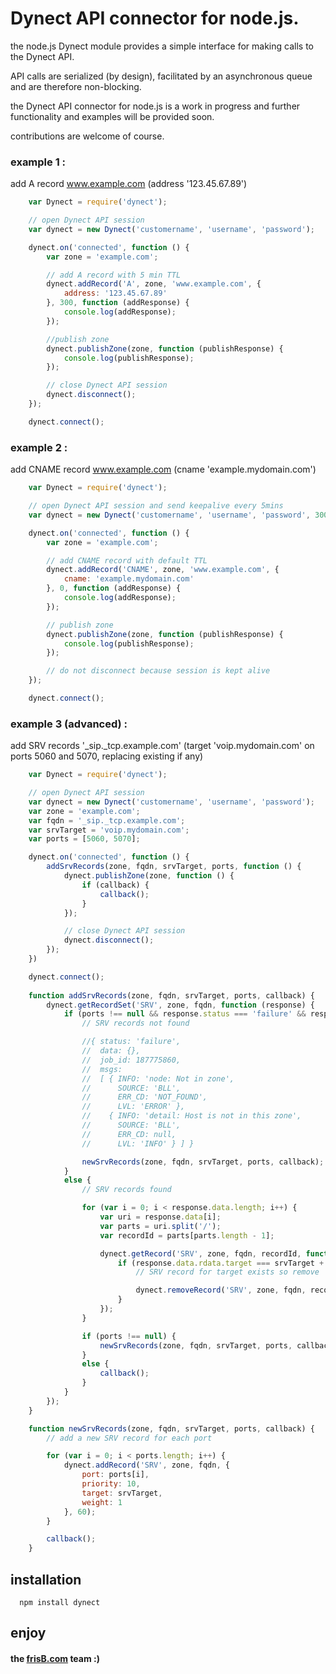 Dynect API connector for node.js.
===

the node.js Dynect module provides a simple interface for making calls to the Dynect API.

API calls are serialized (by design), facilitated by an asynchronous queue and are therefore non-blocking.

the Dynect API connector for node.js is a work in progress and further functionality and examples will be provided soon.

contributions are welcome of course.

### example 1 :
 
add A record www.example.com (address '123.45.67.89')

``` js
	var Dynect = require('dynect');

	// open Dynect API session
	var dynect = new Dynect('customername', 'username', 'password');

	dynect.on('connected', function () {
		var zone = 'example.com';

		// add A record with 5 min TTL
		dynect.addRecord('A', zone, 'www.example.com', {
			address: '123.45.67.89'
		}, 300, function (addResponse) {
			console.log(addResponse);
		});

		//publish zone
		dynect.publishZone(zone, function (publishResponse) {
			console.log(publishResponse);
		});

		// close Dynect API session
		dynect.disconnect();
	});

	dynect.connect();
```

### example 2 : 

add CNAME record www.example.com (cname 'example.mydomain.com')

``` js
	var Dynect = require('dynect');

	// open Dynect API session and send keepalive every 5mins
	var dynect = new Dynect('customername', 'username', 'password', 300000);

	dynect.on('connected', function () {
		var zone = 'example.com';

		// add CNAME record with default TTL
		dynect.addRecord('CNAME', zone, 'www.example.com', {
			cname: 'example.mydomain.com'
		}, 0, function (addResponse) {
			console.log(addResponse);
		});

		// publish zone
		dynect.publishZone(zone, function (publishResponse) {
			console.log(publishResponse);
		});

		// do not disconnect because session is kept alive
	});

	dynect.connect();
```

### example 3 (advanced) : 

add SRV records '_sip._tcp.example.com' (target 'voip.mydomain.com' on ports 5060 and 5070, replacing existing if any)

``` js
	var Dynect = require('dynect');

	// open Dynect API session
	var dynect = new Dynect('customername', 'username', 'password');
	var zone = 'example.com';
	var fqdn = '_sip._tcp.example.com';
	var srvTarget = 'voip.mydomain.com';
	var ports = [5060, 5070];

	dynect.on('connected', function () {
		addSrvRecords(zone, fqdn, srvTarget, ports, function () {
			dynect.publishZone(zone, function () {
				if (callback) {
					callback();
				}
			});

			// close Dynect API session
			dynect.disconnect();
		});
	})

	dynect.connect();
	
	function addSrvRecords(zone, fqdn, srvTarget, ports, callback) {
		dynect.getRecordSet('SRV', zone, fqdn, function (response) {
			if (ports !== null && response.status === 'failure' && response.msgs[0].ERR_CD === 'NOT_FOUND') {
				// SRV records not found

				//{ status: 'failure',
				//	data: {},
				//	job_id: 187775860,
				//	msgs:
				//	[ { INFO: 'node: Not in zone',
				//		SOURCE: 'BLL',
				//		ERR_CD: 'NOT_FOUND',
				//		LVL: 'ERROR' },
				//	  { INFO: 'detail: Host is not in this zone',
				//	  	SOURCE: 'BLL',
				//	  	ERR_CD: null,
				//	  	LVL: 'INFO' } ] }

				newSrvRecords(zone, fqdn, srvTarget, ports, callback);
			}
			else {			
				// SRV records found

				for (var i = 0; i < response.data.length; i++) {
					var uri = response.data[i];
					var parts = uri.split('/');
					var recordId = parts[parts.length - 1];

					dynect.getRecord('SRV', zone, fqdn, recordId, function (response) {
						if (response.data.rdata.target === srvTarget + '.') {
							// SRV record for target exists so remove

							dynect.removeRecord('SRV', zone, fqdn, recordId);
						}
					});
				}

				if (ports !== null) {
					newSrvRecords(zone, fqdn, srvTarget, ports, callback);
				}
				else {
					callback();
				}
			}
		});
	}

	function newSrvRecords(zone, fqdn, srvTarget, ports, callback) {
		// add a new SRV record for each port

		for (var i = 0; i < ports.length; i++) {
			dynect.addRecord('SRV', zone, fqdn, {
				port: ports[i],
				priority: 10,
				target: srvTarget,
				weight: 1
			}, 60);
		}

		callback();
	}
```

## installation

```
  npm install dynect
```

## enjoy

#### the [frisB.com](http://www.frisb.com) team :)
